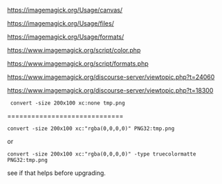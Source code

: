 

https://imagemagick.org/Usage/canvas/

https://imagemagick.org/Usage/files/

https://imagemagick.org/Usage/formats/

https://www.imagemagick.org/script/color.php

https://www.imagemagick.org/script/formats.php

https://www.imagemagick.org/discourse-server/viewtopic.php?t=24060


https://www.imagemagick.org/discourse-server/viewtopic.php?t=18300


```
 convert -size 200x100 xc:none tmp.png
```

=============================

```
convert -size 200x100 xc:"rgba(0,0,0,0)" PNG32:tmp.png
```
or


```
convert -size 200x100 xc:"rgba(0,0,0,0)" -type truecolormatte PNG32:tmp.png
```

see if that helps before upgrading.
